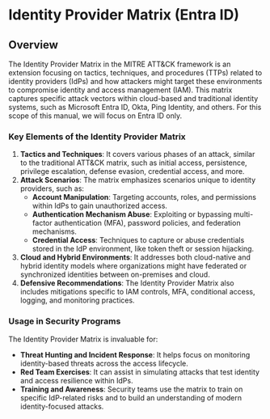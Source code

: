 # Identity Provider Matrix (Entra ID)

## Overview

The Identity Provider Matrix in the MITRE ATT\&CK framework is an extension focusing on tactics, techniques, and procedures (TTPs) related to identity providers (IdPs) and how attackers might target these environments to compromise identity and access management (IAM). This matrix captures specific attack vectors within cloud-based and traditional identity systems, such as Microsoft Entra ID, Okta, Ping Identity, and others. For this scope of this manual, we will focus on Entra ID only.

### Key Elements of the Identity Provider Matrix

1. **Tactics and Techniques**: It covers various phases of an attack, similar to the traditional ATT\&CK matrix, such as initial access, persistence, privilege escalation, defense evasion, credential access, and more.
2. **Attack Scenarios**: The matrix emphasizes scenarios unique to identity providers, such as:
   * **Account Manipulation**: Targeting accounts, roles, and permissions within IdPs to gain unauthorized access.
   * **Authentication Mechanism Abuse**: Exploiting or bypassing multi-factor authentication (MFA), password policies, and federation mechanisms.
   * **Credential Access**: Techniques to capture or abuse credentials stored in the IdP environment, like token theft or session hijacking.
3. **Cloud and Hybrid Environments**: It addresses both cloud-native and hybrid identity models where organizations might have federated or synchronized identities between on-premises and cloud.
4. **Defensive Recommendations**: The Identity Provider Matrix also includes mitigations specific to IAM controls, MFA, conditional access, logging, and monitoring practices.

### Usage in Security Programs

The Identity Provider Matrix is invaluable for:

* **Threat Hunting and Incident Response**: It helps focus on monitoring identity-based threats across the access lifecycle.
* **Red Team Exercises**: It can assist in simulating attacks that test identity and access resilience within IdPs.
* **Training and Awareness**: Security teams use the matrix to train on specific IdP-related risks and to build an understanding of modern identity-focused attacks.

